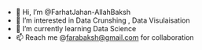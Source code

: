 - 👋 Hi, I’m @FarhatJahan-AllahBaksh
- 👀 I’m interested in Data Crunshing , Data Visulaisation
- 🌱 I’m currently learning Data Science
- 📫 Reach me @farabaksh@gmail.com for collaboration

<!---
FarhatJahan-AllahBaksh/FarhatJahan-AllahBaksh is a ✨ special ✨ repository because its `README.md` (this file) appears on your GitHub profile.
You can click the Preview link to take a look at your changes.
--->
